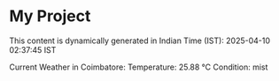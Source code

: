 # My Project

This content is dynamically generated in Indian Time (IST): 2025-04-10 02:37:45 IST


Current Weather in Coimbatore:
Temperature: 25.88 °C
Condition: mist
